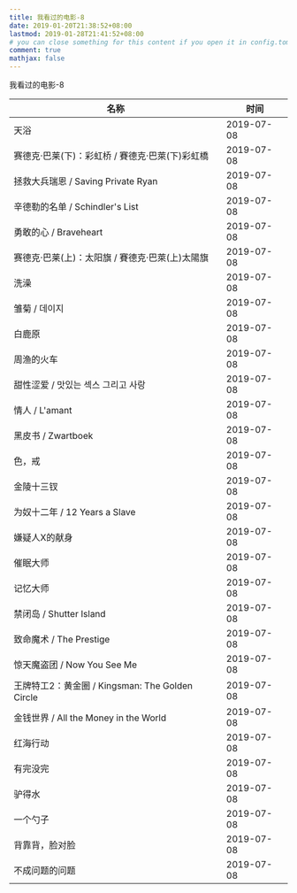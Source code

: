 ```yaml
---
title: 我看过的电影-8
date: 2019-01-20T21:38:52+08:00
lastmod: 2019-01-28T21:41:52+08:00
# you can close something for this content if you open it in config.toml.
comment: true
mathjax: false
---
```


我看过的电影-8

| 名称                                            | 时间       |
| ----------------------------------------------- | ---------- |
| 天浴                                            | 2019-07-08 |
| 赛德克·巴莱(下)：彩虹桥 / 賽德克·巴萊(下)彩虹橋 | 2019-07-08 |
| 拯救大兵瑞恩 / Saving Private Ryan              | 2019-07-08 |
| 辛德勒的名单 / Schindler's List                 | 2019-07-08 |
| 勇敢的心 / Braveheart                           | 2019-07-08 |
| 赛德克·巴莱(上)：太阳旗 / 賽德克·巴萊(上)太陽旗 | 2019-07-08 |
| 洗澡                                            | 2019-07-08 |
| 雏菊 / 데이지                                   | 2019-07-08 |
| 白鹿原                                          | 2019-07-08 |
| 周渔的火车                                      | 2019-07-08 |
| 甜性涩爱 / 맛있는 섹스 그리고 사랑              | 2019-07-08 |
| 情人 / L'amant                                  | 2019-07-08 |
| 黑皮书 / Zwartboek                              | 2019-07-08 |
| 色，戒                                          | 2019-07-08 |
| 金陵十三钗                                      | 2019-07-08 |
| 为奴十二年 / 12 Years a Slave                   | 2019-07-08 |
| 嫌疑人X的献身                                   | 2019-07-08 |
| 催眠大师                                        | 2019-07-08 |
| 记忆大师                                        | 2019-07-08 |
| 禁闭岛 / Shutter Island                         | 2019-07-08 |
| 致命魔术 / The Prestige                         | 2019-07-08 |
| 惊天魔盗团 / Now You See Me                     | 2019-07-08 |
| 王牌特工2：黄金圈 / Kingsman: The Golden Circle | 2019-07-08 |
| 金钱世界 / All the Money in the World           | 2019-07-08 |
| 红海行动                                        | 2019-07-08 |
| 有完没完                                        | 2019-07-08 |
| 驴得水                                          | 2019-07-08 |
| 一个勺子                                        | 2019-07-08 |
| 背靠背，脸对脸                                  | 2019-07-08 |
| 不成问题的问题                                  | 2019-07-08 |